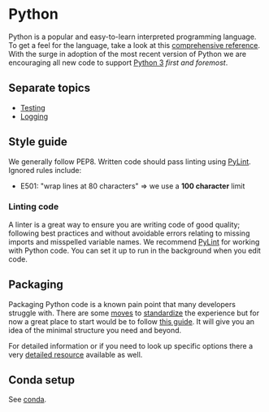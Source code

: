 # Python

Python is a popular and easy-to-learn interpreted programming language. To get a feel for the language, take a look at this [comprehensive reference][python-ref]. With the surge in adoption of the most recent version of Python we are encouraging all new code to support [Python 3][python3] _first and foremost_.

## Separate topics

- [Testing](testing.md)
- [Logging](logging.md)

## Style guide

We generally follow PEP8. Written code should pass linting using [PyLint][pylint]. Ignored rules include:

- E501: "wrap lines at 80 characters" => we use a **100 character** limit

### Linting code

A linter is a great way to ensure you are writing code of good quality; following best practices and without avoidable errors relating to missing imports and misspelled variable names. We recommend [PyLint][pylint] for working with Python code. You can set it up to run in the background when you edit code.

## Packaging

Packaging Python code is a known pain point that many developers struggle with. There are some [moves][pipenv] to [standardize][pipfile] the experience but for now a great place to start would be to follow [this guide][mini-guide]. It will give you an idea of the minimal structure you need and beyond.

For detailed information or if you need to look up specific options there a very [detailed resource](https://packaging.python.org/) available as well.

## Conda setup

See [conda](conda.md).



[mini-guide]: https://python-packaging.readthedocs.io/en/latest/minimal.html
[pipenv]: https://github.com/kennethreitz/pipenv
[pipfile]: https://github.com/pypa/pipfile
[python-ref]: https://github.com/justmarkham/python-reference/blob/master/reference.py
[python3]: https://docs.python.org/3/
[pylint]: https://www.pylint.org/
